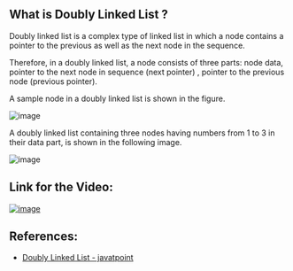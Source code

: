 ## What is Doubly Linked List ?

Doubly linked list is a complex type of linked list in which a node contains a pointer to the previous as well as the next node in the sequence. 

Therefore, in a doubly linked list, a node consists of three parts: node data, pointer to the next node in sequence (next pointer) , pointer to the previous node (previous pointer). 

A sample node in a doubly linked list is shown in the figure.

![image](https://user-images.githubusercontent.com/62233992/141534365-7c6114e5-a2d3-4e38-8886-2ec76d6740bf.png)

A doubly linked list containing three nodes having numbers from 1 to 3 in their data part, is shown in the following image.

![image](https://user-images.githubusercontent.com/62233992/141534425-0235a786-8ccb-4e12-902a-20dcf0b7bd21.png)

## Link for the Video:

[![image](https://user-images.githubusercontent.com/62233992/141534623-79bb2f09-55f3-4314-adc1-8497f02b3ce1.png)]()

## References:

* [Doubly Linked List - javatpoint](https://www.javatpoint.com/doubly-linked-list)
